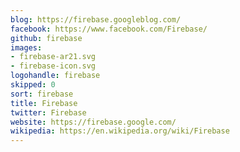 ```yaml
---
blog: https://firebase.googleblog.com/
facebook: https://www.facebook.com/Firebase/
github: firebase
images:
- firebase-ar21.svg
- firebase-icon.svg
logohandle: firebase
skipped: 0
sort: firebase
title: Firebase
twitter: Firebase
website: https://firebase.google.com/
wikipedia: https://en.wikipedia.org/wiki/Firebase
---
```

